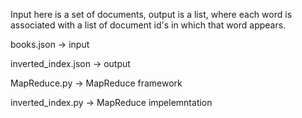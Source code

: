 Input here is a set of documents, output is a list, where each word is associated with a list of document id's in which that word appears.

books.json -> input

inverted_index.json -> output

MapReduce.py -> MapReduce framework

inverted_index.py -> MapReduce impelemntation


